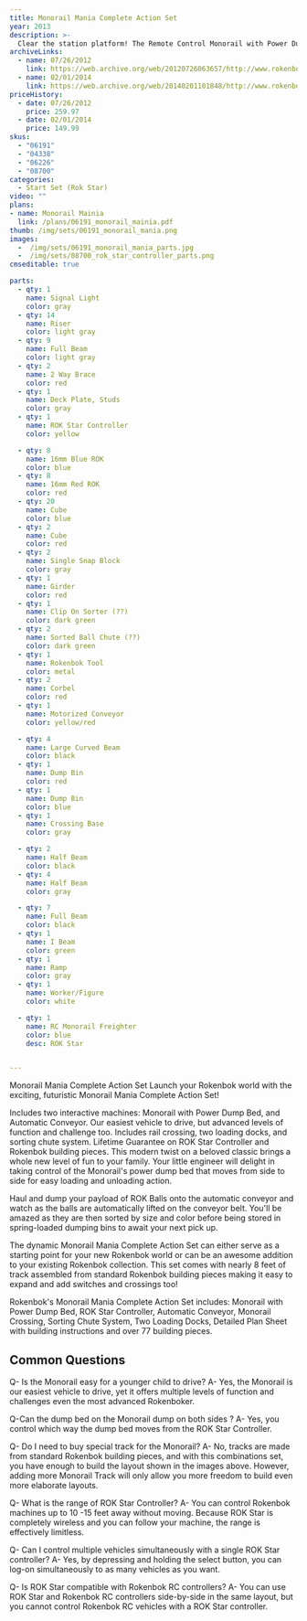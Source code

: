 ```yaml
---
title: Monorail Mania Complete Action Set
year: 2013
description: >-
  Clear the station platform! The Remote Control Monorail with Power Dump Bed  is pulling in to unload. Deliveries are constantly arriving in this 519+ piece Monorail Mania Complete Action Set.
archiveLinks:
  - name: 07/26/2012
    link: https://web.archive.org/web/20120726063657/http://www.rokenbok.com/estore/complete-action-sets/monorail-mania-complete-action-set
  - name: 02/01/2014
    link: https://web.archive.org/web/20140201101848/http://www.rokenbok.com/shop/complete-action-sets/monorail-mania-complete-action-set-0
priceHistory:
  - date: 07/26/2012
    price: 259.97
  - date: 02/01/2014
    price: 149.99
skus:
  - "06191"
  - "04338"
  - "06226"
  - "08700"
categories:
  - Start Set (Rok Star)
video: ""
plans:
- name: Monorail Mainia
  link: /plans/06191_monorail_mainia.pdf
thumb: /img/sets/06191_monorail_mania.png
images:
  -  /img/sets/06191_monorail_mania_parts.jpg
  -  /img/sets/08700_rok_star_controller_parts.png
cmseditable: true

parts:
  - qty: 1
    name: Signal Light
    color: gray
  - qty: 14
    name: Riser
    color: light gray
  - qty: 9
    name: Full Beam
    color: light gray
  - qty: 2
    name: 2 Way Brace
    color: red
  - qty: 1
    name: Deck Plate, Studs
    color: gray
  - qty: 1
    name: ROK Star Controller
    color: yellow

  - qty: 8
    name: 16mm Blue ROK
    color: blue
  - qty: 8
    name: 16mm Red ROK
    color: red
  - qty: 20
    name: Cube
    color: blue
  - qty: 2
    name: Cube
    color: red
  - qty: 2
    name: Single Snap Block
    color: gray
  - qty: 1
    name: Girder
    color: red
  - qty: 1
    name: Clip On Sorter (??)
    color: dark green
  - qty: 2
    name: Sorted Ball Chute (??)
    color: dark green
  - qty: 1
    name: Rokenbok Tool
    color: metal
  - qty: 2
    name: Corbel
    color: red
  - qty: 1
    name: Motorized Conveyor
    color: yellow/red

  - qty: 4
    name: Large Curved Beam
    color: black
  - qty: 1
    name: Dump Bin
    color: red
  - qty: 1
    name: Dump Bin
    color: blue
  - qty: 1
    name: Crossing Base
    color: gray

  - qty: 2
    name: Half Beam 
    color: black
  - qty: 4
    name: Half Beam
    color: gray

  - qty: 7
    name: Full Beam
    color: black
  - qty: 1
    name: I Beam
    color: green
  - qty: 1
    name: Ramp
    color: gray
  - qty: 1
    name: Worker/Figure
    color: white

  - qty: 1
    name: RC Monorail Freighter
    color: blue
    desc: ROK Star


---
```

Monorail Mania Complete Action Set Launch your Rokenbok world with the exciting, futuristic Monorail Mania Complete Action Set!

Includes two interactive machines: Monorail with Power Dump Bed, and Automatic Conveyor.
Our easiest vehicle to drive, but advanced levels of function and challenge too.
Includes rail crossing, two loading docks, and sorting chute system.
Lifetime Guarantee on ROK Star Controller and Rokenbok building pieces.
This modern twist on a beloved classic brings a whole new level of fun to your family. Your little engineer will delight in taking control of the Monorail's power dump bed that moves from side to side for easy loading and unloading action.

Haul and dump your payload of ROK Balls onto the automatic conveyor and watch as the balls are automatically lifted on the conveyor belt. You'll be amazed as they are then sorted by size and color before being stored in spring-loaded dumping bins to await your next pick up.

The dynamic Monorail Mania Complete Action Set can either serve as a starting point for your new Rokenbok world or can be an awesome addition to your existing Rokenbok collection. This set comes with nearly 8 feet of track assembled from standard Rokenbok building pieces making it easy to expand and add switches and crossings too!

Rokenbok's Monorail Mania Complete Action Set includes: Monorail with Power Dump Bed, ROK Star Controller, Automatic Conveyor, Monorail Crossing, Sorting Chute System, Two Loading Docks, Detailed Plan Sheet with building instructions and over 77 building pieces.

## Common Questions
Q- Is the Monorail easy for a younger child to drive?
A- Yes, the Monorail is our easiest vehicle to drive, yet it offers multiple levels of function and challenges even the most advanced Rokenboker.

Q-Can the dump bed on the Monorail dump on both sides ?
A- Yes, you control which way the dump bed moves from the ROK Star Controller.

Q- Do I need to buy special track for the Monorail?
A- No, tracks are made from standard Rokenbok building pieces, and with this combinations set, you have enough to build the layout shown in the images above. However, adding more Monorail Track will only allow you more freedom to build even more elaborate layouts.

Q- What is the range of ROK Star Controller?
A- You can control Rokenbok machines up to 10 -15 feet away without moving.  Because ROK Star is completely wireless and you can follow your machine, the range is effectively limitless.

Q- Can I control multiple vehicles simultaneously with a single ROK Star controller?
A- Yes, by depressing and holding the select button, you can log-on simultaneously to as many vehicles as you want.

Q- Is ROK Star compatible with Rokenbok RC controllers?
A- You can use ROK Star and Rokenbok RC controllers side-by-side in the same layout, but you cannot control Rokenbok RC vehicles with a ROK Star controller.
